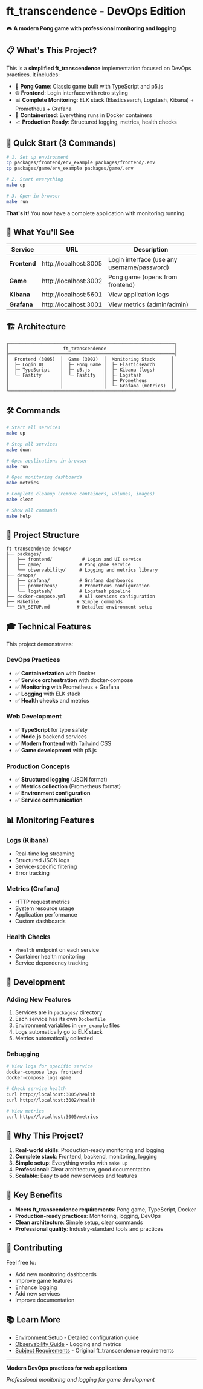 # ft_transcendence - DevOps Edition

🎮 **A modern Pong game with professional monitoring and logging**

## 📋 What's This Project?

This is a **simplified ft_transcendence** implementation focused on DevOps practices. It includes:

- 🎯 **Pong Game**: Classic game built with TypeScript and p5.js
- 🌐 **Frontend**: Login interface with retro styling
- 📊 **Complete Monitoring**: ELK stack (Elasticsearch, Logstash, Kibana) + Prometheus + Grafana
- 🐳 **Containerized**: Everything runs in Docker containers
- 📈 **Production Ready**: Structured logging, metrics, health checks

## 🚀 Quick Start (3 Commands)

```bash
# 1. Set up environment
cp packages/frontend/env_example packages/frontend/.env
cp packages/game/env_example packages/game/.env

# 2. Start everything
make up

# 3. Open in browser
make run
```

**That's it!** You now have a complete application with monitoring running.

## 🎯 What You'll See

| Service | URL | Description |
|---------|-----|-------------|
| **Frontend** | http://localhost:3005 | Login interface (use any username/password) |
| **Game** | http://localhost:3002 | Pong game (opens from frontend) |
| **Kibana** | http://localhost:5601 | View application logs |
| **Grafana** | http://localhost:3001 | View metrics (admin/admin) |

## 🏗️ Architecture

```
┌─────────────────────────────────────────────────────────────┐
│                    ft_transcendence                         │
├─────────────────────────────────────────────────────────────┤
│  Frontend (3005)  │  Game (3002)  │  Monitoring Stack      │
│  ├─ Login UI      │  ├─ Pong Game │  ├─ Elasticsearch      │
│  ├─ TypeScript    │  ├─ p5.js     │  ├─ Kibana (logs)      │
│  └─ Fastify       │  └─ Fastify   │  ├─ Logstash           │
│                   │               │  ├─ Prometheus         │
│                   │               │  └─ Grafana (metrics)  │
└─────────────────────────────────────────────────────────────┘
```

## 🛠️ Commands

```bash
# Start all services
make up

# Stop all services  
make down

# Open applications in browser
make run

# Open monitoring dashboards
make metrics

# Complete cleanup (remove containers, volumes, images)
make clean

# Show all commands
make help
```

## 📁 Project Structure

```
ft-transcendence-devops/
├── packages/
│   ├── frontend/           # Login and UI service
│   ├── game/              # Pong game service
│   └── observability/     # Logging and metrics library
├── devops/
│   ├── grafana/           # Grafana dashboards
│   ├── prometheus/        # Prometheus configuration
│   └── logstash/          # Logstash pipeline
├── docker-compose.yml     # All services configuration
├── Makefile              # Simple commands
└── ENV_SETUP.md          # Detailed environment setup
```

## 🎓 Technical Features

This project demonstrates:

### DevOps Practices
- ✅ **Containerization** with Docker
- ✅ **Service orchestration** with docker-compose
- ✅ **Monitoring** with Prometheus + Grafana
- ✅ **Logging** with ELK stack
- ✅ **Health checks** and metrics

### Web Development
- ✅ **TypeScript** for type safety
- ✅ **Node.js** backend services
- ✅ **Modern frontend** with Tailwind CSS
- ✅ **Game development** with p5.js

### Production Concepts
- ✅ **Structured logging** (JSON format)
- ✅ **Metrics collection** (Prometheus format)
- ✅ **Environment configuration**
- ✅ **Service communication**

## 📊 Monitoring Features

### Logs (Kibana)
- Real-time log streaming
- Structured JSON logs
- Service-specific filtering
- Error tracking

### Metrics (Grafana)
- HTTP request metrics
- System resource usage
- Application performance
- Custom dashboards

### Health Checks
- `/health` endpoint on each service
- Container health monitoring
- Service dependency tracking

## 🔧 Development

### Adding New Features
1. Services are in `packages/` directory
2. Each service has its own `Dockerfile`
3. Environment variables in `env_example` files
4. Logs automatically go to ELK stack
5. Metrics automatically collected

### Debugging
```bash
# View logs for specific service
docker-compose logs frontend
docker-compose logs game

# Check service health
curl http://localhost:3005/health
curl http://localhost:3002/health

# View metrics
curl http://localhost:3005/metrics
```

## 🌟 Why This Project?

1. **Real-world skills**: Production-ready monitoring and logging
2. **Complete stack**: Frontend, backend, monitoring, logging
3. **Simple setup**: Everything works with `make up`
4. **Professional**: Clear architecture, good documentation
5. **Scalable**: Easy to add new services and features

## 🚀 Key Benefits

- **Meets ft_transcendence requirements**: Pong game, TypeScript, Docker
- **Production-ready practices**: Monitoring, logging, DevOps
- **Clean architecture**: Simple setup, clear commands
- **Professional quality**: Industry-standard tools and practices

## 🤝 Contributing

Feel free to:
- Add new monitoring dashboards
- Improve game features
- Enhance logging
- Add new services
- Improve documentation

## 📚 Learn More

- [Environment Setup](ENV_SETUP.md) - Detailed configuration guide
- [Observability Guide](packages/observability/docs.md) - Logging and metrics
- [Subject Requirements](docs/doc-devops/en.subject.txt) - Original ft_transcendence requirements

---

**Modern DevOps practices for web applications**

*Professional monitoring and logging for game development*

